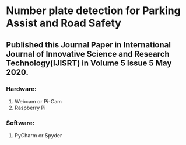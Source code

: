 # Number plate detection for Parking Assist and Road Safety

## Published this Journal Paper in International Journal of Innovative Science and Research Technology(IJISRT) in Volume 5 Issue 5 May 2020.

### Hardware:
  1. Webcam or Pi-Cam
  2. Raspberry Pi
  
### Software:
  1. PyCharm or Spyder

